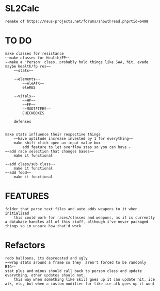 # SL2Calc
    remake of https://neus-projects.net/forums/showthread.php?tid=6498

# TO DO 
    make classes for resistance
    ~~make classes for Health/FP~~
    ~~make a 'Person' class, probably hold things like SWA, hit, evade maybe health/fp res~~
        ~~stats~~

        ~~elements~~
            ~~eleATK~~
            eleRES

        ~~vitals~~
            ~~HP~~
            ~~FP~~
            ~~MODIFIERS~~
            CHECKBOXES

        defenses

    
    make stats influence their respective things
        ~~have aptitude increase invested by 1 for everything~~
        make shift click open an input value box
            add feature to let overflow stas so you can have -
    ~~add race selection that changes bases~~
        make it functional

    ~~add class/sub class~~
        make it functional 
    ~~add food~~
        make it functional



# FEATURES
    folder that parse text files and auto adds weapons to it when initialized
        this could work for races/classes and weapons, as it is currently a database handles all of this stuff, although i've never packaged things so im unsure how that'd work

# Refactors
    redo balloons, its deprecated and ugly
    ~~wrap stats around a frame so they  aren't forced to be randomly BIG~~
    stat plus and minus should call back to person class and update everything, other updates should not.
        this way when something like skill goes up it can update hit, ice atk, etc, but when a custom modifier for like ice atk goes up it wont

